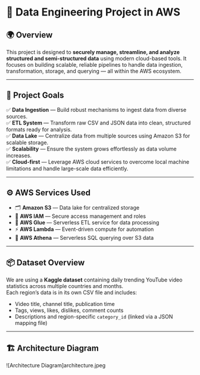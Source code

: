 # 🚀 Data Engineering Project in AWS

## 🌍 Overview

This project is designed to **securely manage, streamline, and analyze structured and semi-structured data** using modern cloud-based tools. It focuses on building scalable, reliable pipelines to handle data ingestion, transformation, storage, and querying — all within the AWS ecosystem.

---

## 🎯 Project Goals

✅ **Data Ingestion** — Build robust mechanisms to ingest data from diverse sources.  
✅ **ETL System** — Transform raw CSV and JSON data into clean, structured formats ready for analysis.  
✅ **Data Lake** — Centralize data from multiple sources using Amazon S3 for scalable storage.  
✅ **Scalability** — Ensure the system grows effortlessly as data volume increases.  
✅ **Cloud-first** — Leverage AWS cloud services to overcome local machine limitations and handle large-scale data efficiently.

---

## ⚙️ AWS Services Used

- 🗂 **Amazon S3** — Data lake for centralized storage  
- 🔐 **AWS IAM** — Secure access management and roles  
- 🔄 **AWS Glue** — Serverless ETL service for data processing  
- ⚡ **AWS Lambda** — Event-driven compute for automation  
- 🔎 **AWS Athena** — Serverless SQL querying over S3 data

---

## 📦 Dataset Overview

We are using a **Kaggle dataset** containing daily trending YouTube video statistics across multiple countries and months.  
Each region’s data is in its own CSV file and includes:  
- Video title, channel title, publication time  
- Tags, views, likes, dislikes, comment counts  
- Descriptions and region-specific `category_id` (linked via a JSON mapping file)

---

## 🏗️ Architecture Diagram

![Architecture Diagram]architecture.jpeg
